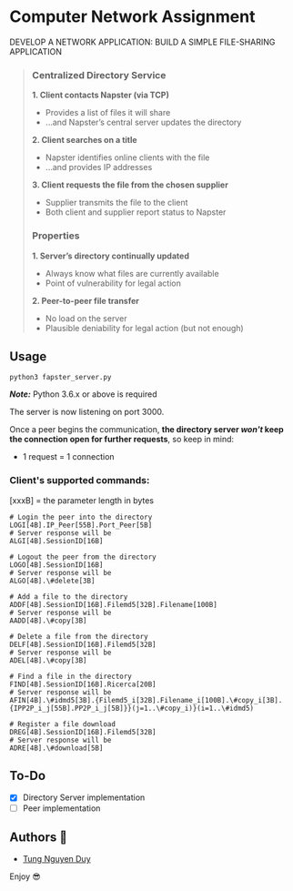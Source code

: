 # Computer Network Assignment

DEVELOP A NETWORK APPLICATION: BUILD A SIMPLE FILE-SHARING APPLICATION

> ### Centralized Directory Service
> **1. Client contacts Napster (via TCP)**
>   * Provides a list of files it will share
>   * ...and Napster’s central server updates the directory
>
> **2. Client searches on a title**
>   * Napster identifies online clients with the file
>   * ...and provides IP addresses
>
> **3. Client requests the file from the chosen supplier**  
>   * Supplier transmits the file to the client
>   * Both client and supplier report status to Napster
> ### Properties
> **1. Server’s directory continually updated**
>   * Always know what files are currently available
>   * Point of vulnerability for legal action
>
> **2. Peer-to-peer file transfer**
>   * No load on the server
>   * Plausible deniability for legal action (but not enough)

## Usage

```shell
python3 fapster_server.py
```
**_Note:_** Python 3.6.x or above is required

The server is now listening on port 3000.

Once a peer begins the communication, **the directory server _won't_ keep the connection open for further requests**, so keep in mind: 
* 1 request = 1 connection

### Client's supported commands:

[xxxB] = the parameter length in bytes
 
```shell
# Login the peer into the directory
LOGI[4B].IP_Peer[55B].Port_Peer[5B]
# Server response will be
ALGI[4B].SessionID[16B]

# Logout the peer from the directory
LOGO[4B].SessionID[16B]
# Server response will be
ALGO[4B].\#delete[3B]

# Add a file to the directory
ADDF[4B].SessionID[16B].Filemd5[32B].Filename[100B]
# Server response will be
AADD[4B].\#copy[3B]

# Delete a file from the directory
DELF[4B].SessionID[16B].Filemd5[32B]
# Server response will be
ADEL[4B].\#copy[3B]

# Find a file in the directory
FIND[4B].SessionID[16B].Ricerca[20B]
# Server response will be
AFIN[4B].\#idmd5[3B].{Filemd5_i[32B].Filename_i[100B].\#copy_i[3B].{IPP2P_i_j[55B].PP2P_i_j[5B]}}(j=1..\#copy_i)}(i=1..\#idmd5)

# Register a file download
DREG[4B].SessionID[16B].Filemd5[32B]
# Server response will be
ADRE[4B].\#download[5B]
```

## To-Do
- [x] Directory Server implementation
- [ ] Peer implementation

## Authors :rocket:
* [Tung Nguyen Duy](https://github.com/tndgoat)

Enjoy :sunglasses: